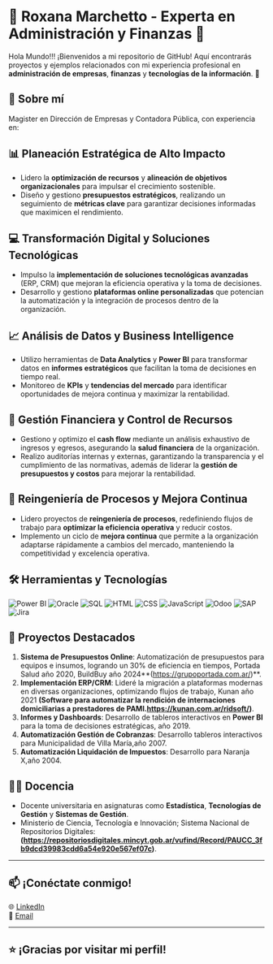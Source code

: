 # 💼 Roxana Marchetto - Experta en Administración y Finanzas 🏢

Hola Mundo!!!
¡Bienvenidos a mi repositorio de GitHub! Aquí encontrarás proyectos y ejemplos relacionados con mi experiencia profesional en **administración de empresas**, **finanzas** y **tecnologías de la información**. 🌟

## 🎯 Sobre mí

Magister en Dirección de Empresas y Contadora Pública, con experiencia en:

## 📊 **Planeación Estratégica de Alto Impacto**
- Lidero la **optimización de recursos** y **alineación de objetivos organizacionales** para impulsar el crecimiento sostenible.
- Diseño y gestiono **presupuestos estratégicos**, realizando un seguimiento de **métricas clave** para garantizar decisiones informadas que maximicen el rendimiento.

## 💻 **Transformación Digital y Soluciones Tecnológicas**
- Impulso la **implementación de soluciones tecnológicas avanzadas** (ERP, CRM) que mejoran la eficiencia operativa y la toma de decisiones.
- Desarrollo y gestiono **plataformas online personalizadas** que potencian la automatización y la integración de procesos dentro de la organización.

## 📈 **Análisis de Datos y Business Intelligence**
- Utilizo herramientas de **Data Analytics** y **Power BI** para transformar datos en **informes estratégicos** que facilitan la toma de decisiones en tiempo real.
- Monitoreo de **KPIs** y **tendencias del mercado** para identificar oportunidades de mejora continua y maximizar la rentabilidad.

## 📂 **Gestión Financiera y Control de Recursos**
- Gestiono y optimizo el **cash flow** mediante un análisis exhaustivo de ingresos y egresos, asegurando la **salud financiera** de la organización.
- Realizo auditorías internas y externas, garantizando la transparencia y el cumplimiento de las normativas, además de liderar la **gestión de presupuestos y costos** para mejorar la rentabilidad.

## 🔄 **Reingeniería de Procesos y Mejora Continua**
- Lidero proyectos de **reingeniería de procesos**, redefiniendo flujos de trabajo para **optimizar la eficiencia operativa** y reducir costos.
- Implemento un ciclo de **mejora continua** que permite a la organización adaptarse rápidamente a cambios del mercado, manteniendo la competitividad y excelencia operativa.


## 🛠️ Herramientas y Tecnologías

![Power BI](https://img.shields.io/badge/Power%20BI-FFD700?style=for-the-badge&logo=powerbi&logoColor=white)
![Oracle](https://img.shields.io/badge/Oracle-F80000?style=for-the-badge&logo=oracle&logoColor=white)
![SQL](https://img.shields.io/badge/SQL-4479A1?style=for-the-badge&logo=postgresql&logoColor=white)
![HTML](https://img.shields.io/badge/HTML-E34F26?style=for-the-badge&logo=html5&logoColor=white)
![CSS](https://img.shields.io/badge/CSS-1572B6?style=for-the-badge&logo=css3&logoColor=white)
![JavaScript](https://img.shields.io/badge/JavaScript-F7DF1E?style=for-the-badge&logo=javascript&logoColor=black)
![Odoo](https://img.shields.io/badge/Odoo-512DA8?style=for-the-badge&logo=odoo&logoColor=white)
![SAP](https://img.shields.io/badge/SAP-0FAAFF?style=for-the-badge&logo=sap&logoColor=white)
![Jira](https://img.shields.io/badge/Jira-0052CC?style=for-the-badge&logo=jira&logoColor=white)

## 🚀 Proyectos Destacados

1. **Sistema de Presupuestos Online**: Automatización de presupuestos para equipos e insumos, logrando un 30% de eficiencia en tiempos, Portada Salud año 2020, BuildBuy año 2024**(https://grupoportada.com.ar/)**.
2. **Implementación ERP/CRM**: Lideré la migración a plataformas modernas en diversas organizaciones, optimizando flujos de trabajo, Kunan año 2021 **(Software para automatizar la rendición de internaciones domiciliarias a prestadores de PAMI.https://kunan.com.ar/ridsoft/)**.
3. **Informes y Dashboards**: Desarrollo de tableros interactivos en **Power BI** para la toma de decisiones estratégicas, año 2019.
4. **Automatización Gestión de Cobranzas**: Desarrollo tableros interactivos para Municipalidad de Villa María,año 2007.
5. **Automatización Liquidación de Impuestos**: Desarrollo para Naranja X,año 2004.

## 👩‍🏫 Docencia

- Docente universitaria en asignaturas como **Estadística**, **Tecnologías de Gestión** y **Sistemas de Gestión**.
- Ministerio de Ciencia, Tecnología e Innovación; Sistema Nacional de Repositorios Digitales: **(https://repositoriosdigitales.mincyt.gob.ar/vufind/Record/PAUCC_3fb9dcd39983cdd6a54e920e567ef07c)**.

---

## 📫 ¡Conéctate conmigo!

🌐 [LinkedIn](https://www.linkedin.com/in/mbamarchetto)  
📧 [Email](mailto:roxanamarchetto@gmail.com)  

---

## ⭐ ¡Gracias por visitar mi perfil!
